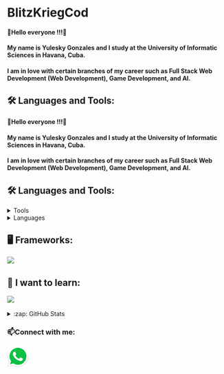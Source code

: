 # BlitzKriegCod
 

#### 🚀Hello everyone !!!👋
#### My name is Yulesky Gonzales and I study at the University of Informatic Sciences in Havana, Cuba.
#### I am in love with certain branches of my career such as Full Stack Web Development (Web Development), Game Development, and AI.


##  🛠️ Languages and Tools:



#### 🚀Hello everyone !!!👋
#### My name is Yulesky Gonzales and I study at the University of Informatic Sciences in Havana, Cuba.
#### I am in love with certain branches of my career such as Full Stack Web Development (Web Development), Game Development, and AI.


##  🛠️ Languages and Tools:

<details>
 <summary>Tools</summary>
  <ul>
    <hr>
    <p align="start">
  <a href="https://skillicons.dev">
    <img src="https://skillicons.dev/icons?i=neovim,vscode,sublime,linux,ubuntu,anaconda,mongodb,mysql,sqlite,postman,stackoverflow,blender,godot,figma,ai,ps,github" />
  </a>
</p>
  </ul>
</details>

<details>
  <summary>Languages</summary>
  <ul>
   
  <hr>
  <p align="start">
  <a href="https://skillicons.dev">
    <img src="https://skillicons.dev/icons?i=bash,nodejs,ts,py,cs,cpp,css,html,js,java" />
  </a>
</p>
  </ul>
</details>

<h2>🖥️ Frameworks:</h2>

  <p align="start">
  <a href="https://skillicons.dev">
    <img src="https://skillicons.dev/icons?i=angular,django,express,nest,bootstrap,tailwind" />
  </a>
</p>
<h2>🔭 I want to learn:</h2>

  <p align="start">
  <a href="https://skillicons.dev">
    <img src="https://skillicons.dev/icons?i=dotnet,docker,astro,figma" />
  </a>
</p>


<details>
  <summary>:zap: GitHub Stats</summary>

  <img align="left" alt="codeSTACKr's GitHub Stats" src="https://github-readme-stats.vercel.app/api?username=BlitzKriegCod&show_icons=true&hide_border=false&title_color=ff652f&icon_color=FFE400&bg_color=09131B&text_color=ffffff&border_color=0c1a25" />

</details>



### 📫Connect with me:
 
<a href="https://wa.me/51320264#gh-light-mode-only">
  <img src="https://github.com/appicons/Whatsapp/blob/master/icons/whatsapp_194x194.png" alt="WhatsApp Light Mode" width="50px" heigth='50px'/>
</a>
